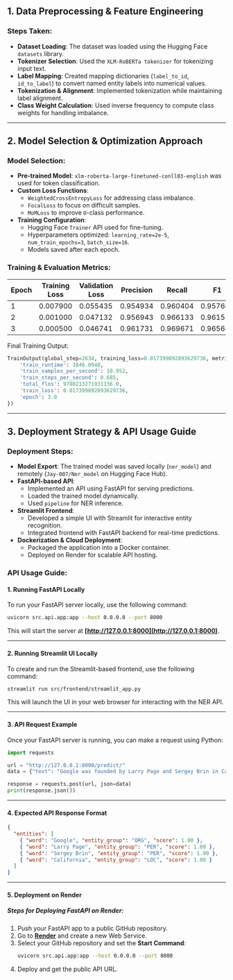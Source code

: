 
## 1. Data Preprocessing & Feature Engineering

### Steps Taken:

- **Dataset Loading**: The dataset was loaded using the Hugging Face `datasets` library.
- **Tokenizer Selection**: Used the `XLM-RoBERTa tokenizer` for tokenizing input text.
- **Label Mapping**: Created mapping dictionaries (`label_to_id`, `id_to_label`) to convert named entity labels into numerical values.
- **Tokenization & Alignment**: Implemented tokenization while maintaining label alignment.
- **Class Weight Calculation**: Used inverse frequency to compute class weights for handling imbalance.

---

## 2. Model Selection & Optimization Approach

### Model Selection:

- **Pre-trained Model**: `xlm-roberta-large-finetuned-conll03-english` was used for token classification.
- **Custom Loss Functions**:
  - `WeightedCrossEntropyLoss` for addressing class imbalance.
  - `FocalLoss` to focus on difficult samples.
  - `MoMLoss` to improve `O`-class performance.
- **Training Configuration**:
  - Hugging Face `Trainer` API used for fine-tuning.
  - Hyperparameters optimized: `learning_rate=2e-5`, `num_train_epochs=3`, `batch_size=16`.
  - Models saved after each epoch.

### Training & Evaluation Metrics:

| Epoch | Training Loss | Validation Loss | Precision | Recall   | F1       | Accuracy |
| ----- | ------------- | --------------- | --------- | -------- | -------- | -------- |
| 1     | 0.007900      | 0.055435        | 0.954934  | 0.960404 | 0.957661 | 0.991914 |
| 2     | 0.001000      | 0.047132        | 0.956943  | 0.966133 | 0.961516 | 0.993103 |
| 3     | 0.000500      | 0.046741        | 0.961731  | 0.969671 | 0.965685 | 0.993707 |

Final Training Output:

```python
TrainOutput(global_step=2634, training_loss=0.017399892893629736, metrics={
    'train_runtime': 3846.0948,
    'train_samples_per_second': 10.952,
    'train_steps_per_second': 0.685,
    'total_flos': 9780213271931136.0,
    'train_loss': 0.017399892893629736,
    'epoch': 3.0
})
```

---

## 3. Deployment Strategy & API Usage Guide

### Deployment Steps:

- **Model Export**: The trained model was saved locally (`ner_model`) and remotely (`Jay-007/Ner_model` on Hugging Face Hub).
- **FastAPI-based API**:
  - Implemented an API using FastAPI for serving predictions.
  - Loaded the trained model dynamically.
  - Used `pipeline` for NER inference.
- **Streamlit Frontend**:
  - Developed a simple UI with Streamlit for interactive entity recognition.
  - Integrated frontend with FastAPI backend for real-time predictions.
- **Dockerization & Cloud Deployment**:
  - Packaged the application into a Docker container.
  - Deployed on Render for scalable API hosting.

### API Usage Guide:

#### 1. Running FastAPI Locally

To run your FastAPI server locally, use the following command:

```sh
uvicorn src.api.app:app --host 0.0.0.0 --port 8000
```

This will start the server at **[http://127.0.0.1:8000](http://127.0.0.1:8000)**.

---

#### 2. Running Streamlit UI Locally

To create and run the Streamlit-based frontend, use the following command:

```sh
streamlit run src/frontend/streamlit_app.py
```

This will launch the UI in your web browser for interacting with the NER API.

---

#### 3. API Request Example

Once your FastAPI server is running, you can make a request using Python:

```python
import requests

url = "http://127.0.0.1:8000/predict/"
data = {"text": "Google was founded by Larry Page and Sergey Brin in California."}

response = requests.post(url, json=data)
print(response.json())
```

---

#### 4. Expected API Response Format

```json
{
  "entities": [
    { "word": "Google", "entity_group": "ORG", "score": 1.00 },
    { "word": "Larry Page", "entity_group": "PER", "score": 1.00 },
    { "word": "Sergey Brin", "entity_group": "PER", "score": 1.00 },
    { "word": "California", "entity_group": "LOC", "score": 1.00 }
  ]
}
```

---

#### 5. Deployment on Render

##### Steps for Deploying FastAPI on Render:

1. Push your FastAPI app to a public GitHub repository.
2. Go to **[Render](https://render.com/)** and create a new Web Service.
3. Select your GitHub repository and set the **Start Command**:
   ```sh
   uvicorn src.api.app:app --host 0.0.0.0 --port 8000
   ```
4. Deploy and get the public API URL.




